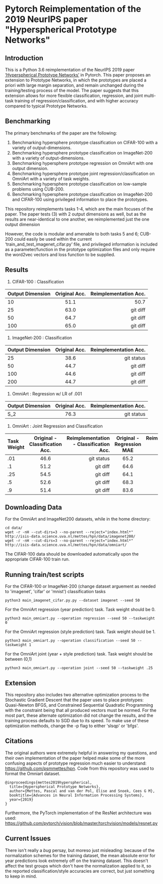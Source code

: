 # Pytorch Reimplementation of the 2019 NeurIPS paper "Hyperspherical Prototype Networks"

## Introduction
This is a Python 3.6 reimplementation of the NeurIPS 2019 paper [‘Hyperspherical Prototype Networks’](https://arxiv.org/abs/1901.10514) in Pytorch. This paper proposes an extension to Prototype Networks, in which the prototypes are placed a priori with large margin separation, and remain unchanged during the training/testing process of the model. The paper suggests that this extension allows for more flexible classification, regression, and joint multi-task training of regression/classification, and with higher accuracy compared to typical Prototype Networks. 


## Benchmarking
The primary benchmarks of the paper are the following: 
1.	Benchmarking hypersphere prototype classification on CIFAR-100 with a variety of output-dimensions. 
2.	Benchmarking hypersphere prototype classification on ImageNet-200 with a variety of output-dimensions. 
3.	Benchmarking hypersphere prototype regression on OmniArt with one output dimension. 
4.	Benchmarking hypersphere prototype joint regression/classification on OmniArt with a variety of task weights. 
5.	Benchmarking hypersphere prototype classification on low-sample problems using CUB-200.
6.	Benchmarking hypersphere prototype classification on ImageNet-200 and CIFAR-100 using privileged information to place the prototypes.

This repository reimplements tasks 1-4, which are the main focuses of the paper. The paper tests (3) with 2 output dimensions as well, but as the results are near-identical to one another, we reimplemented just the one output dimension

However, the code is modular and amenable to both tasks 5 and 6; CUB-200 could easily be used within the current ‘train_and_test_imagenet_cifar.py’ file, and privileged information is included as a parameter/function in the prototype optimization files and only require the word2vec vectors and loss function to be supplied. 

## Results
1. CIFAR-100 : Classification

| Output Dimension | Original Acc.| Reimplementation Acc.|
| :---         |     :---:      |          ---: |
| 10   | 51.1     | 50.7    |
| 25     | 63.0       | git diff      |
| 50     | 64.7       | git diff      |
| 100     | 65.0       | git diff      |

1. ImageNet-200 : Classification

| Output Dimension | Original Acc.| Reimplementation Acc.|
| :---         |     :---:      |          ---: |
| 25   | 38.6     | git status    |
| 50     | 44.7       | git diff      |
| 100     | 44.6       | git diff      |
| 200     | 44.7       | git diff      |

1. OmniArt : Regression w/ LR of .001

| Output Dimension | Original Acc.| Reimplementation Acc.|
| :---         |     :---:      |          ---: |
| S_2   | 76.3     | git status    |

1. OmniArt : Joint Regression and Classification

| Task Weight | Original - Classification Acc. | Reimplementation - Classification Acc.| Original - Regression MAE| Reimplementation - Regression MAE|
| :---         |     :---:      |          ---: |     :---:      |          ---: |
| .01   | 46.6     | git status    | 65.2     | git status    |
| .1     | 51.2       | git diff      | 64.6       | git diff      |
| .25     | 54.5       | git diff      | 64.1       | git diff      |
| .5     | 52.6       | git diff      | 68.3       | git diff      |
| .9     | 51.4       | git diff      | 83.6       | git diff      |

## Downloading Data
For the OmniArt and ImageNet200 datasets, while in the home directory:
```
cd data/
wget -r -nH --cut-dirs=3 --no-parent --reject="index.html*" http://isis-data.science.uva.nl/mettes/hpn/data/imagenet200/
wget -r -nH --cut-dirs=3 --no-parent --reject="index.html*" http://isis-data.science.uva.nl/mettes/hpn/data/omniart/
```
The CIFAR-100 data should be downloaded automatically upon the appropriate CIFAR-100 train run. 

## Running train/test scripts
For the CIFAR-100 or ImageNet-200 (change dataset arguement as needed to 'imagenet', 'cifar' or 'mnist') classification tasks
```
python3 main_imagenet_cifar.py.py --dataset imagenet --seed 50
```

For the OmniArt regression (year prediction) task. Task weight should be 0.
```
python3 main_omniart.py --operation regression --seed 50 --taskweight 0
```

For the OmniArt regression (style prediction) task. Task weight should be 1.
```
python3 main_omniart.py --operation classification --seed 50 --taskweight 1
```

For the OmniArt joint (year + style prediction) task. Task weight should be between (0,1)
```
python3 main_omniart.py --operation joint --seed 50 --taskweight .25
```


## Extension
This repository also includes two alternative optimization process to the Stochastic Gradient Descent that the paper uses to place prototypes: Quasi-Newton BFGS, and Constrained Sequential Quadratic Programming with the constraint being that all produced vectors must be normed. For the most part, these alternate optimization did not change the results, and the training process defaults to SGD due to its speed. To make use of these optimization methods, change the -p flag to either 'slsqp' or 'bfgs'.

## Citations 
The original authors were extremely helpful in answering my questions, and their own implementation of the paper helped make some of the more confusing aspects of prototype regression much easier to understand: https://github.com/psmmettes/hpn. Code from this repository was used to format the Omniart dataset. 
```
@inproceedings{mettes2019hyperspherical,
  title={Hyperspherical Prototype Networks},
  author={Mettes, Pascal and van der Pol, Elise and Snoek, Cees G M},
  booktitle={Advances in Neural Information Processing Systems},
  year={2019}
}
```
Furthermore, the PyTorch implementation of the ResNet architecture was used: https://github.com/pytorch/vision/blob/master/torchvision/models/resnet.py


## Current Issues 
There isn't really a *bug* persay, but moreso just misleading: because of the normalization schemes for the training dataset, the mean absolute error for year predictions look extremely off on the training dataset. This doesn't affect the test groups which don't have the normalization applied to it, so the reported classification/style accuracies are correct, but just something to keep in mind. 


